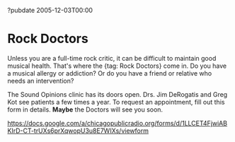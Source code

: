 ?pubdate 2005-12-03T00:00
# Rock Doctors

Unless you are a full-time rock critic, it can be difficult to maintain good musical health. That's where the {tag: Rock Doctors} come in. Do you have a musical allergy or addiction? Or do you have a friend or relative who needs an intervention?

The Sound Opinions clinic has its doors open. Drs. Jim DeRogatis and Greg Kot see patients a few times a year. To request an appointment, fill out this form in details. **Maybe** the Doctors will see you soon.

https://docs.google.com/a/chicagopublicradio.org/forms/d/1LLCET4FjwiABKIrD-CT-trUXs6prXqwopU3u8E7WIXs/viewform
